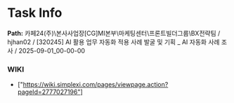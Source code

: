 # Task Info

**Path:** 카페24(주)\본사사업장\[CG]MI본부\마케팅센터\프론트빌더그룹\BX전략팀 / hjhan02 / [320245] AI 활용 업무 자동화 적용 사례 발굴 및 기획 _ AI 자동화 사례 조사 / 2025-09-01_00-00-00

### WIKI
- ["https://wiki.simplexi.com/pages/viewpage.action?pageId=2777027196"]

